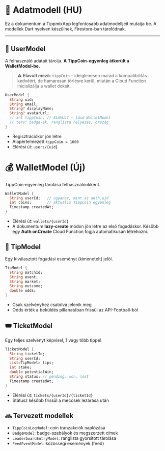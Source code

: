 # 🧬 Adatmodell (HU)

Ez a dokumentum a TippmixApp legfontosabb adatmodelljeit mutatja be.
A modellek Dart nyelven készülnek, Firestore-ban tárolódnak.

---

## 👤 UserModel

A felhasználó adatait tárolja. **A TippCoin‑egyenleg átkerült a WalletModel‑be.**

> ⚠️ **Elavult mező**: `tippCoin` – ideiglenesen marad a kompatibilitás kedvéért, de hamarosan törlésre kerül, miután a Cloud Function inicializálja a wallet doksit.

```dart
UserModel {
  String uid;
  String email;
  String? displayName;
  String? avatarUrl;
  // int tippCoin; // ELAVULT – lásd WalletModel
  // terv: badge-ek, ranglista helyezés, ország
}
```

- Regisztrációkor jön létre
- Alapértelmezett `tippCoin = 1000`
- Elérési út: `users/{uid}`

# 💰 WalletModel (Új)

TippCoin‑egyenleg tárolása felhasználónkként.

```dart
WalletModel {
  String userId;   // ugyanaz, mint az auth.uid
  int coins;       // aktuális TippCoin egyenleg
  Timestamp createdAt;
}
```

- Elérési út: `wallets/{userId}`
- A dokumentum **lazy‑create** módon jön létre az első fogadáskor.
  Később egy **Auth onCreate** Cloud Function fogja automatikusan létrehozni.

## 🎯 TipModel

Egy kiválasztott fogadási eseményt (kimenetelt) jelöl.

```dart
TipModel {
  String matchId;
  String event;
  String market;
  String outcome;
  double odds;
}
```

- Csak szelvényhez csatolva jelenik meg
- Odds érték a beküldés pillanatában frissül az API-Football-ból

## 🎟️ TicketModel

Egy teljes szelvényt képvisel, 1 vagy több tippel.

```dart
TicketModel {
  String ticketId;
  String userId;
  List<TipModel> tips;
  int stake;
  double potentialWin;
  String status; // pending, won, lost
  Timestamp createdAt;
}
```

- Elérési út: `tickets/{userId}/{ticketId}`
- Státusz később frissül a meccsek lezárása után

## 🔜 Tervezett modellek

- `TippCoinLogModel`: coin tranzakciók naplózása
- `BadgeModel`: badge-szabályok és megszerzett címek
- `LeaderboardEntryModel`: ranglista gyorsított tárolása
- `FeedEventModel`: közösségi események (feed)
